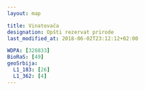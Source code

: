 ```yaml
---
layout: map

title: Vinatovača
designation: Opšti rezervat prirode
last_modified_at: 2018-06-02T23:12:12+02:00

WDPA: [328833]
BioRaS: [49]
geoSrbija:
  L1_183: [26]
  L1_362: [4]
---
```

